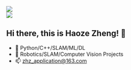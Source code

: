 <a href="https://github.com/anuraghazra/github-readme-stats">
  <img align="center" src="https://github-readme-stats-git-masterrstaa-rickstaa.vercel.app/api?username=Zanghu-ze&&show_icons=true&theme=dark" />
</a>
<br>
<a href="https://github.com/anuraghazra/convoychat">
  <img align="center" src="https://github-readme-stats.vercel.app/api/top-langs/?username=Zanghu-ze&theme=dark&layout=compact)](https://github.com/anuraghazra/github-readme-stats" />
</a>

## Hi there, this is Haoze Zheng! 👋
* 🌱 Python/C++/SLAM/ML/DL
* 👯 Robotics/SLAM/Computer Vision Projects
* 📫 zhz_application@163.com
